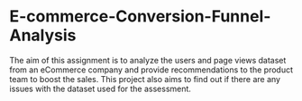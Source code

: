 # E-commerce-Conversion-Funnel-Analysis


The aim of this assignment is to analyze the users and page views dataset from an eCommerce company and provide recommendations to the product team to boost the sales.
This project also aims to find out if there are any issues with the dataset used for the assessment.
